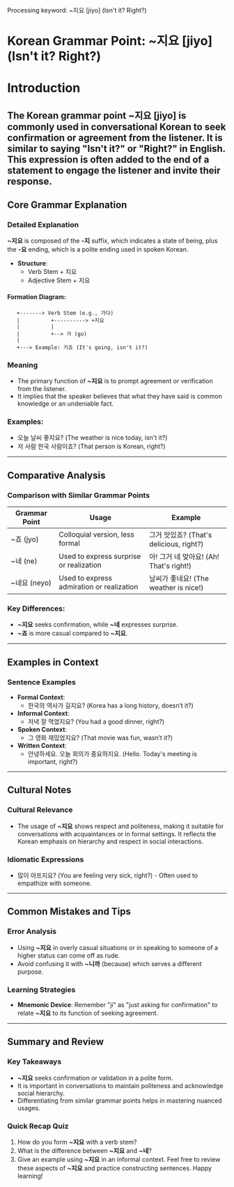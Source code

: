 Processing keyword: ~지요 [jiyo] (Isn't it? Right?)
# Korean Grammar Point: ~지요 [jiyo] (Isn't it? Right?)
# Introduction
The Korean grammar point **~지요** [jiyo] is commonly used in conversational Korean to seek confirmation or agreement from the listener. It is similar to saying "Isn't it?" or "Right?" in English. This expression is often added to the end of a statement to engage the listener and invite their response.
---
## Core Grammar Explanation
### Detailed Explanation
**~지요** is composed of the **-지** suffix, which indicates a state of being, plus the **-요** ending, which is a polite ending used in spoken Korean.
- **Structure**: 
  - Verb Stem + 지요
  - Adjective Stem + 지요
#### Formation Diagram:
```
   +-------> Verb Stem (e.g., 가다)
   |          +----------> +지요
   |          |
   |          +--> 가 (go)
   |
   +---> Example: 가죠 (It's going, isn't it?)
```
### Meaning
- The primary function of **~지요** is to prompt agreement or verification from the listener.
- It implies that the speaker believes that what they have said is common knowledge or an undeniable fact.
### Examples:
- 오늘 날씨 좋지요? (The weather is nice today, isn't it?)
- 저 사람 한국 사람이죠? (That person is Korean, right?)
---
## Comparative Analysis
### Comparison with Similar Grammar Points
| Grammar Point | Usage                                         | Example                               |
|----------------|---------------------------------------------|---------------------------------------|
| ~죠 (jyo)      | Colloquial version, less formal             | 그거 맛있죠? (That's delicious, right?) |
| ~네 (ne)       | Used to express surprise or realization      | 아! 그거 네 맞아요! (Ah! That's right!) |
| ~네요 (neyo)   | Used to express admiration or realization    | 날씨가 좋네요! (The weather is nice!)  |
### Key Differences:
- **~지요** seeks confirmation, while **~네** expresses surprise.
- **~죠** is more casual compared to **~지요**.
---
## Examples in Context
### Sentence Examples
- **Formal Context**:
  - 한국의 역사가 길지요? (Korea has a long history, doesn’t it?)
- **Informal Context**:
  - 저녁 잘 먹었지요? (You had a good dinner, right?)
- **Spoken Context**:
  - 그 영화 재밌었지요? (That movie was fun, wasn’t it?)
- **Written Context**:
  - 안녕하세요. 오늘 회의가 중요하지요. (Hello. Today's meeting is important, right?)
---
## Cultural Notes
### Cultural Relevance
- The usage of **~지요** shows respect and politeness, making it suitable for conversations with acquaintances or in formal settings. It reflects the Korean emphasis on hierarchy and respect in social interactions.
### Idiomatic Expressions
- 많이 아프지요? (You are feeling very sick, right?) - Often used to empathize with someone.
---
## Common Mistakes and Tips
### Error Analysis
- Using **~지요** in overly casual situations or in speaking to someone of a higher status can come off as rude. 
- Avoid confusing it with **~니까** (because) which serves a different purpose.
### Learning Strategies
- **Mnemonic Device**: Remember "ji" as "just asking for confirmation" to relate **~지요** to its function of seeking agreement.
---
## Summary and Review
### Key Takeaways
- **~지요** seeks confirmation or validation in a polite form.
- It is important in conversations to maintain politeness and acknowledge social hierarchy.
- Differentiating from similar grammar points helps in mastering nuanced usages.
### Quick Recap Quiz
1. How do you form **~지요** with a verb stem?
2. What is the difference between **~지요** and **~네**?
3. Give an example using **~지요** in an informal context.
Feel free to review these aspects of **~지요** and practice constructing sentences. Happy learning!
